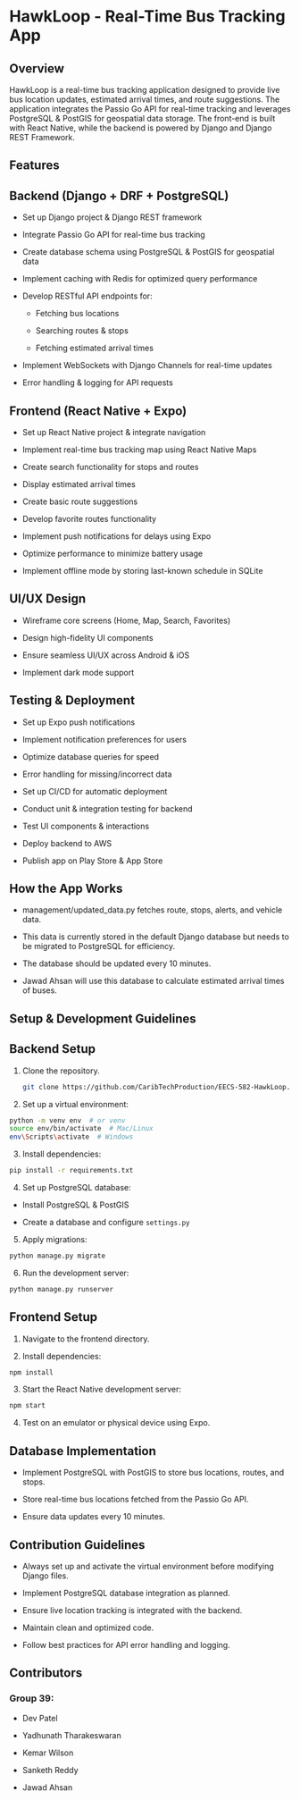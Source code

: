 # HawkLoop - Real-Time Bus Tracking App

## Overview

HawkLoop is a real-time bus tracking application designed to provide live bus location updates, estimated arrival times, and route suggestions. The application integrates the Passio Go API for real-time tracking and leverages PostgreSQL & PostGIS for geospatial data storage. The front-end is built with React Native, while the backend is powered by Django and Django REST Framework.

## Features

## Backend (Django + DRF + PostgreSQL)

- Set up Django project & Django REST framework

- Integrate Passio Go API for real-time bus tracking

- Create database schema using PostgreSQL & PostGIS for geospatial data

- Implement caching with Redis for optimized query performance

- Develop RESTful API endpoints for:

  - Fetching bus locations

  - Searching routes & stops

  - Fetching estimated arrival times

- Implement WebSockets with Django Channels for real-time updates

- Error handling & logging for API requests

## Frontend (React Native + Expo)

- Set up React Native project & integrate navigation

- Implement real-time bus tracking map using React Native Maps

- Create search functionality for stops and routes

- Display estimated arrival times

- Create basic route suggestions

- Develop favorite routes functionality

- Implement push notifications for delays using Expo

- Optimize performance to minimize battery usage

- Implement offline mode by storing last-known schedule in SQLite

## UI/UX Design

- Wireframe core screens (Home, Map, Search, Favorites)

- Design high-fidelity UI components

- Ensure seamless UI/UX across Android & iOS

- Implement dark mode support

## Testing & Deployment

- Set up Expo push notifications

- Implement notification preferences for users

- Optimize database queries for speed

- Error handling for missing/incorrect data

- Set up CI/CD for automatic deployment

- Conduct unit & integration testing for backend

- Test UI components & interactions

- Deploy backend to AWS

- Publish app on Play Store & App Store

## How the App Works

- management/updated_data.py fetches route, stops, alerts, and vehicle data.

- This data is currently stored in the default Django database but needs to be migrated to PostgreSQL for efficiency.

- The database should be updated every 10 minutes.

- Jawad Ahsan will use this database to calculate estimated arrival times of buses.

## Setup & Development Guidelines

## Backend Setup

1. Clone the repository.

   ```bash
   git clone https://github.com/CaribTechProduction/EECS-582-HawkLoop.git
   ```

2. Set up a virtual environment:

```bash
python -m venv env  # or venv
source env/bin/activate  # Mac/Linux
env\Scripts\activate  # Windows
```

3. Install dependencies:

```bash
pip install -r requirements.txt
```

4. Set up PostgreSQL database:

- Install PostgreSQL & PostGIS

- Create a database and configure `settings.py `

5. Apply migrations:

```bash
python manage.py migrate
```

6. Run the development server:

```bash
python manage.py runserver
```

## Frontend Setup

1. Navigate to the frontend directory.

2. Install dependencies:

```bash
npm install
```

3. Start the React Native development server:

```bash
npm start
```

4. Test on an emulator or physical device using Expo.

## Database Implementation

- Implement PostgreSQL with PostGIS to store bus locations, routes, and stops.

- Store real-time bus locations fetched from the Passio Go API.

- Ensure data updates every 10 minutes.

## Contribution Guidelines

- Always set up and activate the virtual environment before modifying Django files.

- Implement PostgreSQL database integration as planned.

- Ensure live location tracking is integrated with the backend.

- Maintain clean and optimized code.

- Follow best practices for API error handling and logging.

## Contributors

### Group 39:

- Dev Patel

- Yadhunath Tharakeswaran

- Kemar Wilson

- Sanketh Reddy

- Jawad Ahsan
